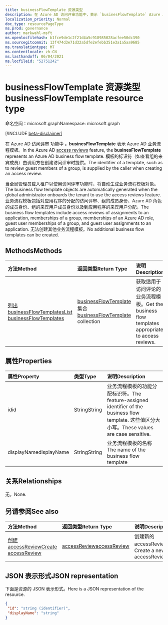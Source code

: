 ```yaml
---
title: businessFlowTemplate 资源类型
description: 在 Azure AD 访问评审功能中，表示 `businesFlowTemplate` Azure AD 业务流程模板。 模板的标识符（如查看组的来宾成员）由调用方在创建访问评审时提供。
localization_priority: Normal
doc_type: resourcePageType
ms.prod: governance
author: markwahl-msft
ms.openlocfilehash: b1fce9de1c2f21d4a5c918985028acfee50dc390
ms.sourcegitcommit: 13f474d3e71d32a5dfe2efebb351e3a1a5aa9685
ms.translationtype: MT
ms.contentlocale: zh-CN
ms.lasthandoff: 06/04/2021
ms.locfileid: "52751242"
---
```

# <a name="businessflowtemplate-resource-type"></a><span data-ttu-id="1d861-104">businessFlowTemplate 资源类型</span><span class="sxs-lookup"><span data-stu-id="1d861-104">businessFlowTemplate resource type</span></span>

<span data-ttu-id="1d861-105">命名空间：microsoft.graph</span><span class="sxs-lookup"><span data-stu-id="1d861-105">Namespace: microsoft.graph</span></span>

[!INCLUDE [beta-disclaimer](../../includes/beta-disclaimer.md)]

<span data-ttu-id="1d861-106">在 Azure AD [访问评审](accessreviews-root.md) 功能中 **，businesFlowTemplate** 表示 Azure AD 业务流程模板。</span><span class="sxs-lookup"><span data-stu-id="1d861-106">In the Azure AD [access reviews](accessreviews-root.md) feature, the **businesFlowTemplate** represents an Azure AD business flow template.</span></span> <span data-ttu-id="1d861-107">模板的标识符（如查看组的来宾成员）由调用方在创建访问评审时提供。</span><span class="sxs-lookup"><span data-stu-id="1d861-107">The identifier of a template, such as to review guest members of a group, is supplied by the caller when creating an access review.</span></span>

<span data-ttu-id="1d861-108">当全局管理员载入租户以使用访问评审功能时，将自动生成业务流程模板对象。</span><span class="sxs-lookup"><span data-stu-id="1d861-108">The business flow template objects are automatically generated when the global administrator onboards the tenant to use the access reviews feature.</span></span>  <span data-ttu-id="1d861-109">业务流程模板包括对应用程序的分配的访问评审、组的成员身份、Azure AD 角色的成员身份、组的来宾用户成员身份以及到应用程序的来宾用户分配。</span><span class="sxs-lookup"><span data-stu-id="1d861-109">The business flow templates include access reviews of assignments to an application, memberships of a group, memberships of an Azure AD role, guest user memberships of a group, and guest user assignments to an application.</span></span> <span data-ttu-id="1d861-110">无法创建其他业务流程模板。</span><span class="sxs-lookup"><span data-stu-id="1d861-110">No additional business flow templates can be created.</span></span>


## <a name="methods"></a><span data-ttu-id="1d861-111">Methods</span><span class="sxs-lookup"><span data-stu-id="1d861-111">Methods</span></span>

| <span data-ttu-id="1d861-112">方法</span><span class="sxs-lookup"><span data-stu-id="1d861-112">Method</span></span>           | <span data-ttu-id="1d861-113">返回类型</span><span class="sxs-lookup"><span data-stu-id="1d861-113">Return Type</span></span>    |<span data-ttu-id="1d861-114">说明</span><span class="sxs-lookup"><span data-stu-id="1d861-114">Description</span></span>|
|:---------------|:--------|:----------|
|[<span data-ttu-id="1d861-115">列出 businessFlowTemplates</span><span class="sxs-lookup"><span data-stu-id="1d861-115">List businessFlowTemplates</span></span>](../api/businessflowtemplate-list.md) | <span data-ttu-id="1d861-116">[businessFlowTemplate](businessflowtemplate.md) 集合</span><span class="sxs-lookup"><span data-stu-id="1d861-116">[businessFlowTemplate](businessflowtemplate.md) collection</span></span>| <span data-ttu-id="1d861-117">获取适用于访问评论的业务流程模板。</span><span class="sxs-lookup"><span data-stu-id="1d861-117">Get the business flow templates appropriate to access reviews.</span></span>|

## <a name="properties"></a><span data-ttu-id="1d861-118">属性</span><span class="sxs-lookup"><span data-stu-id="1d861-118">Properties</span></span>
| <span data-ttu-id="1d861-119">属性</span><span class="sxs-lookup"><span data-stu-id="1d861-119">Property</span></span>     | <span data-ttu-id="1d861-120">类型</span><span class="sxs-lookup"><span data-stu-id="1d861-120">Type</span></span>   |<span data-ttu-id="1d861-121">说明</span><span class="sxs-lookup"><span data-stu-id="1d861-121">Description</span></span>|
|:---------------|:--------|:----------|
| <span data-ttu-id="1d861-122">id</span><span class="sxs-lookup"><span data-stu-id="1d861-122">id</span></span>                     |<span data-ttu-id="1d861-123">String</span><span class="sxs-lookup"><span data-stu-id="1d861-123">String</span></span>                | <span data-ttu-id="1d861-124">业务流程模板的功能分配标识符。</span><span class="sxs-lookup"><span data-stu-id="1d861-124">The feature-assigned identifier of the business flow template.</span></span> <span data-ttu-id="1d861-125">这些值区分大小写。</span><span class="sxs-lookup"><span data-stu-id="1d861-125">These values are case sensitive.</span></span>                                      |
| <span data-ttu-id="1d861-126">displayName</span><span class="sxs-lookup"><span data-stu-id="1d861-126">displayName</span></span>            |<span data-ttu-id="1d861-127">String</span><span class="sxs-lookup"><span data-stu-id="1d861-127">String</span></span>                | <span data-ttu-id="1d861-128">业务流程模板的名称</span><span class="sxs-lookup"><span data-stu-id="1d861-128">The name of the business flow template</span></span>                                                             |


## <a name="relationships"></a><span data-ttu-id="1d861-129">关系</span><span class="sxs-lookup"><span data-stu-id="1d861-129">Relationships</span></span>

<span data-ttu-id="1d861-130">无。</span><span class="sxs-lookup"><span data-stu-id="1d861-130">None.</span></span>

## <a name="see-also"></a><span data-ttu-id="1d861-131">另请参阅</span><span class="sxs-lookup"><span data-stu-id="1d861-131">See also</span></span>

| <span data-ttu-id="1d861-132">方法</span><span class="sxs-lookup"><span data-stu-id="1d861-132">Method</span></span>           | <span data-ttu-id="1d861-133">返回类型</span><span class="sxs-lookup"><span data-stu-id="1d861-133">Return Type</span></span>    |<span data-ttu-id="1d861-134">说明</span><span class="sxs-lookup"><span data-stu-id="1d861-134">Description</span></span>|
|:---------------|:--------|:----------|
|[<span data-ttu-id="1d861-135">创建 accessReview</span><span class="sxs-lookup"><span data-stu-id="1d861-135">Create accessReview</span></span>](../api/accessreview-create.md) | [<span data-ttu-id="1d861-136">accessReview</span><span class="sxs-lookup"><span data-stu-id="1d861-136">accessReview</span></span>](accessreview.md) |   <span data-ttu-id="1d861-137">创建新的 accessReview。</span><span class="sxs-lookup"><span data-stu-id="1d861-137">Create a new accessReview.</span></span> |


## <a name="json-representation"></a><span data-ttu-id="1d861-138">JSON 表示形式</span><span class="sxs-lookup"><span data-stu-id="1d861-138">JSON representation</span></span>

<span data-ttu-id="1d861-139">下面是资源的 JSON 表示形式。</span><span class="sxs-lookup"><span data-stu-id="1d861-139">Here is a JSON representation of the resource.</span></span>

<!-- {
  "blockType": "resource",
  "optionalProperties": [

  ],
  "@odata.type": "microsoft.graph.businessFlowTemplate"
}-->

```json
{
 "id": "string (identifier)",
 "displayName": "string"
}

```

<!--
{
  "type": "#page.annotation",
  "description": "businessFlowTemplate resource",
  "keywords": "",
  "section": "documentation",
  "tocPath": "",
  "suppressions": []
}
-->


